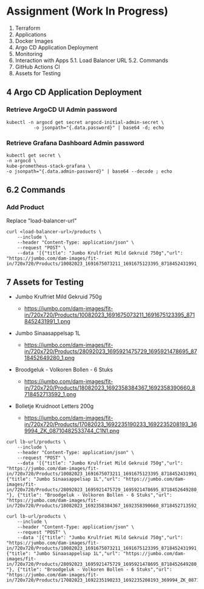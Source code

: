 # Assignment (Work In Progress)

1. Terraform
2. Applications
3. Docker Images
4. Argo CD Application Deployment
5. Monitoring
6. Interaction with Apps
    5.1. Load Balancer URL
    5.2. Commands 
7. GitHub Actions CI
8. Assets for Testing



## 4 Argo CD Application Deployment



### Retrieve ArgoCD UI Admin password

```
kubectl -n argocd get secret argocd-initial-admin-secret \
          -o jsonpath="{.data.password}" | base64 -d; echo
```

### Retrieve Grafana Dashboard Admin password
```
kubectl get secret \
-n argocd \
kube-prometheus-stack-grafana \
-o jsonpath="{.data.admin-password}" | base64 --decode ; echo
```

## 6.2 Commands

### Add Product

Replace "load-balancer-url"

```
curl <load-balancer-url>/products \
    --include \
    --header "Content-Type: application/json" \
    --request "POST" \
    --data '[{"title": "Jumbo Krulfriet Mild Gekruid 750g","url": "https://jumbo.com/dam-images/fit-in/720x720/Products/10082023_1691675073211_1691675123395_8718452431991_1.png"}]'
```


## 7 Assets for Testing

- Jumbo Krulfriet Mild Gekruid 750g
    - https://jumbo.com/dam-images/fit-in/720x720/Products/10082023_1691675073211_1691675123395_8718452431991_1.png

- Jumbo Sinaasappelsap 1L
    - https://jumbo.com/dam-images/fit-in/720x720/Products/28092023_1695921475729_1695921478695_8718452649280_1.png 

- Broodgeluk - Volkoren Bollen - 6 Stuks
    - https://jumbo.com/dam-images/fit-in/720x720/Products/18082023_1692358384367_1692358390660_8718452713592_1.png

- Bolletje Kruidnoot Letters 200g
    - https://jumbo.com/dam-images/fit-in/720x720/Products/17082023_1692235190233_1692235208193_369994_ZK_08710482533744_C1N1.png

```
curl lb-url/products \
    --include \
    --header "Content-Type: application/json" \
    --request "POST" \
    --data '[{"title": "Jumbo Krulfriet Mild Gekruid 750g","url": "https://jumbo.com/dam-images/fit-in/720x720/Products/10082023_1691675073211_1691675123395_8718452431991_1.png"}, {"title": "Jumbo Sinaasappelsap 1L","url": "https://jumbo.com/dam-images/fit-in/720x720/Products/28092023_1695921475729_1695921478695_8718452649280_1.png "}, {"title": "Broodgeluk - Volkoren Bollen - 6 Stuks","url": "https://jumbo.com/dam-images/fit-in/720x720/Products/18082023_1692358384367_1692358390660_8718452713592_1.png"}]'
```
```
curl lb-url/products \
    --include \
    --header "Content-Type: application/json" \
    --request "POST" \
    --data '[{"title": "Jumbo Krulfriet Mild Gekruid 750g","url": "https://jumbo.com/dam-images/fit-in/720x720/Products/10082023_1691675073211_1691675123395_8718452431991_1.png"}, {"title": "Jumbo Sinaasappelsap 1L","url": "https://jumbo.com/dam-images/fit-in/720x720/Products/28092023_1695921475729_1695921478695_8718452649280_1.png "}, {"title": "Broodgeluk - Volkoren Bollen - 6 Stuks","url": "https://jumbo.com/dam-images/fit-in/720x720/Products/17082023_1692235190233_1692235208193_369994_ZK_08710482533744_C1N1.png"}]'
```